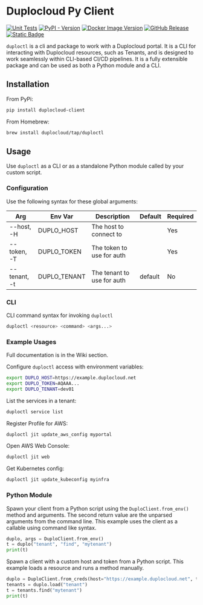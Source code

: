 # Duplocloud Py Client

[![Unit Tests](https://github.com/duplocloud/duploctl/actions/workflows/test_unit.yml/badge.svg)](https://github.com/duplocloud/duploctl/actions/workflows/test_unit.yml) [![PyPI - Version](https://img.shields.io/pypi/v/duplocloud-client?logo=pypi)](https://pypi.org/project/duplocloud-client/) [![Docker Image Version](https://img.shields.io/docker/v/duplocloud/duploctl?sort=semver&logo=Docker&label=docker&color=blue&link=https%3A%2F%2Fhub.docker.com%2Fr%2Fduplocloud%2Fduploctl)](https://hub.docker.com/r/duplocloud/duploctl) [![GitHub Release](https://img.shields.io/github/v/release/duplocloud/duploctl?logo=github&label=Github&color=purple)
](https://github.com/duplocloud/duploctl) [![Static Badge](https://img.shields.io/badge/Docs-lightblue?logo=github)
](https://cli.duplocloud.com/)

```duploctl``` is a cli and package to work with a Duplocloud portal. It is a CLI for interacting with Duplocloud resources, such as Tenants, and is designed to work seamlessly within CLI-based CI/CD pipelines. It is a fully extensible package and can be used as both a Python module and a CLI.

## Installation

From PyPi:

```sh
pip install duplocloud-client
```

From Homebrew:

```sh
brew install duplocloud/tap/duploctl
```

## Usage

Use ```duploctl``` as a CLI or as a standalone Python module called by your custom script.

### Configuration

Use the following syntax for these global arguments:

| Arg | Env Var | Description | Default | Required |
| --- | ------- | ----------- | ------- | -------- |
| --host, -H | DUPLO_HOST | The host to connect to |  | Yes |
| --token, -T | DUPLO_TOKEN | The token to use for auth |  | Yes |
| --tenant, -t | DUPLO_TENANT | The tenant to use for auth | default | No |

### CLI

CLI command syntax for invoking ```duploctl```

```sh
duploctl <resource> <command> <args...>
```

### Example Usages

Full documentation is in the Wiki section.

Configure `duploctl` access with environment variables:

```sh
export DUPLO_HOST=https://example.duplocloud.net
export DUPLO_TOKEN=AQAAA...
export DUPLO_TENANT=dev01
```

List the services in a tenant:

```sh
duploctl service list
```

Register Profile for AWS:

```sh
duploctl jit update_aws_config myportal
```

Open AWS Web Console:

```sh
duploctl jit web
```

Get Kubernetes config:

```sh
duploctl jit update_kubeconfig myinfra
```

### Python Module

Spawn your client from a Python script using the ```DuploClient.from_env()``` method and arguments. The second return value are the unparsed arguments from the command line. This example uses the client as a callable using command like syntax.

```python
duplo, args = DuploClient.from_env()
t = duplo("tenant", "find", "mytenant")
print(t)
```

Spawn a client with a custom host and token from a Python script. This example loads a resource and runs a method manually.

```python
duplo = DuploClient.from_creds(host="https://example.duplocloud.net", token="mytoken")
tenants = duplo.load("tenant")
t = tenants.find("mytenant")
print(t)
```
